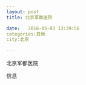```yaml
--- 
layout: post 
title: 北京军都医院

date:   2016-05-03 13:39:56 
categories:其他  
city:北京
  
--- 
```

   
北京军都医院

信息

